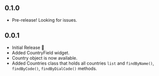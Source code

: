 ## 0.1.0

- Pre-release! Looking for issues.

## 0.0.1

- Initial Release 🎉
- Added CountryField widget.
- Country object is now available.
- Added Countries class that holds all countries ```list``` and `findByName()`, `findByCode()`, `findByDialCode()` methods.
